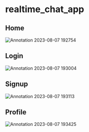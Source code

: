 # realtime_chat_app
## Home
![Annotation 2023-08-07 192754](https://github.com/Ankit96500/realtime_chat_app/assets/107850796/f83e6fee-ffac-4ce2-95c8-ae5362ee0612)
## Login
![Annotation 2023-08-07 193004](https://github.com/Ankit96500/realtime_chat_app/assets/107850796/2c763ac9-c7db-4389-81ea-0721fb65b598)

## Signup
![Annotation 2023-08-07 193113](https://github.com/Ankit96500/realtime_chat_app/assets/107850796/bb0b7ea7-e133-4531-b6da-4f55f26b83c8)

## Profile
![Annotation 2023-08-07 193425](https://github.com/Ankit96500/realtime_chat_app/assets/107850796/b1090660-8e39-4361-90ec-a93ad4c76102)

